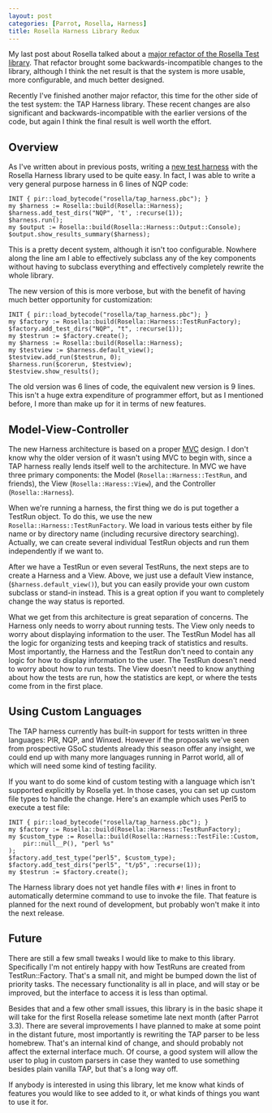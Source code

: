 ```yaml
---
layout: post
categories: [Parrot, Rosella, Harness]
title: Rosella Harness Library Redux
---
```


My last post about Rosella talked about a [major refactor of the Rosella Test
library][test_refactor]. That refactor brought some backwards-incompatible
changes to the library, although I think the net result is that the system is
more usable, more configurable, and much better designed.

[test_refactor]: /2011/03/26/rosella_test_refactor.html

Recently I've finished another major refactor, this time for the other side
of the test system: the TAP Harness library. These recent changes are also
significant and backwards-incompatible with the earlier versions of the code,
but again I think the final result is well worth the effort.

## Overview

As I've written about in previous posts, writing a
[new test harness][new_harness] with the Rosella Harness library used to be
quite easy. In fact, I was able to write a very general purpose harness in 6
lines of NQP code:

[new_harness]: /2011/02/28/unit_testing_with_rosella.html

    INIT { pir::load_bytecode("rosella/tap_harness.pbc"); }
    my $harness := Rosella::build(Rosella::Harness);
    $harness.add_test_dirs("NQP", 't', :recurse(1));
    $harness.run();
    my $output := Rosella::build(Rosella::Harness::Output::Console);
    $output.show_results_summary($harness);

This is a pretty decent system, although it isn't too configurable. Nowhere
along the line am I able to effectively subclass any of the key components
without having to subclass everything and effectively completely rewrite the
whole library.

The new version of this is more verbose, but with the benefit of having much
better opportunity for customization:

    INIT { pir::load_bytecode("rosella/tap_harness.pbc"); }
    my $factory := Rosella::build(Rosella::Harness::TestRunFactory);
    $factory.add_test_dirs("NQP", "t", :recurse(1));
    my $testrun := $factory.create();
    my $harness := Rosella::build(Rosella::Harness);
    my $testview := $harness.default_view();
    $testview.add_run($testrun, 0);
    $harness.run($corerun, $testview);
    $testview.show_results();

The old version was 6 lines of code, the equivalent new version is 9 lines.
This isn't a huge extra expenditure of programmer effort, but as I mentioned
before, I more than make up for it in terms of new features.

## Model-View-Controller

The new Harness architecture is based on a proper [MVC][] design. I don't know
why the older version of it wasn't using MVC to begin with, since a TAP
harness really lends itself well to the architecture. In MVC we have three
primary components: the Model (`Rosella::Harness::TestRun`, and friends), the
View (`Rosella::Haress::View`), and the Controller (`Rosella::Harness`).

[MVC]: http://en.wikipedia.org/wiki/Model%E2%80%93View%E2%80%93Controller

When we're running a harness, the first thing we do is put together a TestRun
object. To do this, we use the new `Rosella::Harness::TestRunFactory`. We load
in various tests either by file name or by directory name (including recursive
directory searching). Actually, we can create several individual TestRun
objects and run them independently if we want to.

After we have a TestRun or even several TestRuns, the next steps are to create
a Harness and a View. Above, we just use a default View instance,
(`$harness.default_view()`), but you can easily provide your own custom
subclass or stand-in instead. This is a great option if you want to completely
change the way status is reported.

What we get from this architecture is great separation of concerns. The
Harness only needs to worry about running tests. The View only needs to worry
about displaying information to the user. The TestRun Model has all the logic
for organizing tests and keeping track of statistics and results. Most
importantly, the Harness and the TestRun don't need to contain any logic for
how to display information to the user. The TestRun doesn't need to worry
about how to run tests. The View doesn't need to know anything about how the
tests are run, how the statistics are kept, or where the tests come from in
the first place.

## Using Custom Languages

The TAP harness currently has built-in support for tests written in three
languages: PIR, NQP, and Winxed. However if the proposals we've seen from
prospective GSoC students already this season offer any insight, we could end
up with many more languages running in Parrot world, all of which will need
some kind of testing facility.

If you want to do some kind of custom testing with a language which isn't
supported explicitly by Rosella yet. In those cases, you can set up custom
file types to handle the change. Here's an example which uses Perl5 to execute
a test file:

    INIT { pir::load_bytecode("rosella/tap_harness.pbc"); }
    my $factory := Rosella::build(Rosella::Harness::TestRunFactory);
    my $custom_type := Rosella::build(Rosella::Harness::TestFile::Custom,
        pir::null__P(), "perl %s"
    );
    $factory.add_test_type("perl5", $custom_type);
    $factory.add_test_dirs("perl5", "t/p5", :recurse(1));
    my $testrun := $factory.create();

The Harness library does not yet handle files with `#!` lines in front to
automatically determine command to use to invoke the file. That feature is
planned for the next round of development, but probably won't make it into
the next release.

## Future

There are still a few small tweaks I would like to make to this library.
Specifically I'm not entirely happy with how TestRuns are created from
TestRun::Factory. That's a small nit, and might be bumped down the list of
priority tasks. The necessary functionality is all in place, and will stay or
be improved, but the interface to access it is less than optimal.

Besides that and a few other small issues, this library is in the basic
shape it will take for the first Rosella release sometime late next month
(after Parrot 3.3). There are several improvements I have planned to make at
some point in the distant future, most importantly is rewriting the TAP parser
to be less homebrew. That's an internal kind of change, and should probably
not affect the external interface much. Of course, a good system will allow
the user to plug in custom parsers in case they wanted to use something
besides plain vanilla TAP, but that's a long way off.

If anybody is interested in using this library, let me know what kinds of
features you would like to see added to it, or what kinds of things you want
to use it for.

